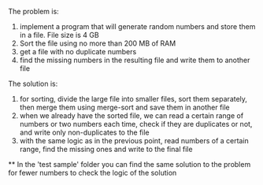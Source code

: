 The problem is:
1. implement a program that will generate random numbers and store them in a file. File size is 4 GB
2. Sort the file using no more than 200 MB of RAM
3. get a file with no duplicate numbers
4. find the missing numbers in the resulting file and write them to another file

The solution is:
1. for sorting, divide the large file into smaller files, sort them separately, then merge them using merge-sort and save them in another file
2. when we already have the sorted file, we can read a certain range of numbers or two numbers each time, check if they are duplicates or not, and write only non-duplicates to the file
3. with the same logic as in the previous point, read numbers of a certain range, find the missing ones and write to the final file



** In the 'test sample' folder you can find the same solution to the problem for fewer numbers to check the logic of the solution
